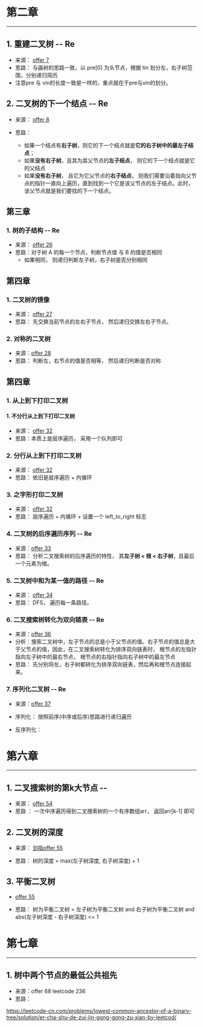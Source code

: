 
# 第二章
---

## 1. 重建二叉树 -- Re

- 来源： [offer 7](https://www.nowcoder.com/practice/8a19cbe657394eeaac2f6ea9b0f6fcf6?tpId=13&tqId=11157&tPage=1&rp=1&ru=%2Fta%2Fcoding-interviews&qru=%2Fta%2Fcoding-interviews%2Fquestion-ranking)
- 思路： 与画树的思路一致，以 pre[0] 为头节点，根据 tin 划分左，右子树范围，分别递归简历
- 注意pre 与 vin的长度一致是一样的，重点就在于pre与vin的划分。

## 2. 二叉树的下一个结点 -- Re

- 来源： [offer 8](https://www.nowcoder.com/practice/9023a0c988684a53960365b889ceaf5e?tpId=13&tqId=11210&tPage=1&rp=1&ru=/ta/coding-interviews&qru=/ta/coding-interviews/question-ranking)

- 思路： 
  - 如果一个结点有**右子树**，则它的下一个结点就是**它的右子树中的最左子结点**； 
  - 如果**没有右子树**，且其为其父节点的**左子结点**， 则它的下一个结点就是它的父结点
  - 如果**没有右子树**， 且它为它父节点的**右子结点**， 则我们需要沿着指向父节点的指针一直向上遍历，直到找到一个它是该父节点的左子结点。此时，该父节点就是我们要找的下一个结点。


## 第三章

### 1. 树的子结构 -- Re

- 来源： [offer 26](<https://www.nowcoder.com/practice/6e196c44c7004d15b1610b9afca8bd88?tpId=13&tqId=11170&tPage=1&rp=1&ru=%2Fta%2Fcoding-interviews&qru=%2Fta%2Fcoding-interviews%2Fquestion-ranking>)
- 思路：对于树 A 的每一个节点，判断节点值 与 B 的值是否相同
  - 如果相同， 则递归判断左子树，右子树是否分别相同

## 第四章

### 1. 二叉树的镜像

- 来源： [offer 27](<https://www.nowcoder.com/practice/564f4c26aa584921bc75623e48ca3011?tpId=13&tqId=11171&tPage=1&rp=1&ru=%2Fta%2Fcoding-interviews&qru=%2Fta%2Fcoding-interviews%2Fquestion-ranking>)
- 思路： 先交换当前节点的左右子节点， 然后递归交换左右子节点。

### 2. 对称的二叉树

- 来源：[offer 28](<https://www.nowcoder.com/practice/ff05d44dfdb04e1d83bdbdab320efbcb?tpId=13&tqId=11211&tPage=1&rp=1&ru=/ta/coding-interviews&qru=/ta/coding-interviews/question-ranking>)
- 思路： 判断左，右节点的值是否相等， 然后递归判断是否对称


## 第四章

### 1. 从上到下打印二叉树

#### 1. 不分行从上到下打印二叉树

- 来源： [offer 32](<https://www.nowcoder.com/practice/7fe2212963db4790b57431d9ed259701?tpId=13&tqId=11175&tPage=2&rp=1&ru=%2Fta%2Fcoding-interviews&qru=%2Fta%2Fcoding-interviews%2Fquestion-ranking>)
- 思路：本质上是层序遍历， 采用一个队列即可

### 2. 分行从上到下打印二叉树

- 来源： [offer 32](<https://www.nowcoder.com/practice/445c44d982d04483b04a54f298796288?tpId=13&tqId=11213&tPage=3&rp=1&ru=%2Fta%2Fcoding-interviews&qru=%2Fta%2Fcoding-interviews%2Fquestion-ranking>)
- 思路： 依旧是层序遍历 + 内循环

### 3. 之字形打印二叉树

- 来源： [offer 32](<https://www.nowcoder.com/practice/91b69814117f4e8097390d107d2efbe0?tpId=13&tqId=11212&tPage=3&rp=1&ru=%2Fta%2Fcoding-interviews&qru=%2Fta%2Fcoding-interviews%2Fquestion-ranking>)
- 思路： 层序遍历 + 内循环 + 设置一个 left_to_right 标志


### 4. 二叉树的后序遍历序列 -- Re

- 来源：[offer 33](<https://www.nowcoder.com/practice/a861533d45854474ac791d90e447bafd?tpId=13&tqId=11176&tPage=2&rp=1&ru=%2Fta%2Fcoding-interviews&qru=%2Fta%2Fcoding-interviews%2Fquestion-ranking>)
- 思路： 分析二叉搜索树的后序遍历的特性， 其**左子树 < 根 < 右子树**，且最后一个元素为根。 

### 5. 二叉树中和为某一值的路径 -- Re

- 来源： [offer 34](<https://www.nowcoder.com/practice/b736e784e3e34731af99065031301bca?tpId=13&tqId=11177&tPage=2&rp=1&ru=%2Fta%2Fcoding-interviews&qru=%2Fta%2Fcoding-interviews%2Fquestion-ranking>)
- 思路： DFS， 遍历每一条路径。


### 6. 二叉搜索树转化为双向链表 -- Re

- 来源：[offer 36](<https://www.nowcoder.com/practice/947f6eb80d944a84850b0538bf0ec3a5?tpId=13&tqId=11179&tPage=2&rp=1&ru=%2Fta%2Fcoding-interviews&qru=%2Fta%2Fcoding-interviews%2Fquestion-ranking>)
- 分析：搜索二叉树中，左子节点的总是小于父节点的值。右子节点的值总是大于父节点的值，因此，在二叉搜索树转化为排序双向链表时， 根节点的左指针指向左子树中的最右节点， 根节点的右指针指向右子树中的最左节点
- 思路： 先分别将左，右子树都转化为排序双向链表，然后再和根节点连接起来。

### 7. 序列化二叉树 -- Re

- 来源：[offer 37](<https://www.nowcoder.com/practice/cf7e25aa97c04cc1a68c8f040e71fb84?tpId=13&tqId=11214&tPage=4&rp=1&ru=%2Fta%2Fcoding-interviews&qru=%2Fta%2Fcoding-interviews%2Fquestion-ranking>)

- 序列化： 按照前序(中序或后序)思路进行递归遍历
- 反序列化：

# 第六章
---

## 1. 二叉搜索树的第k大节点 -- 

- 来源： [offer 54](<https://www.nowcoder.com/practice/ef068f602dde4d28aab2b210e859150a?tpId=13&tqId=11215&tPage=4&rp=1&ru=%2Fta%2Fcoding-interviews&qru=%2Fta%2Fcoding-interviews%2Fquestion-ranking>)
- 思路 ： 一次中序遍历得到二叉搜索树的一个有序数组arr， 返回arr[k-1] 即可

## 2. 二叉树的深度

- 来源： [剑指offer 55](<https://www.nowcoder.com/practice/435fb86331474282a3499955f0a41e8b?tpId=13&tqId=11191&tPage=1&rp=1&ru=/ta/coding-interviews&qru=/ta/coding-interviews/question-ranking>)

- 思路： 树的深度 = max(左子树深度, 右子树深度) + 1
## 3. 平衡二叉树

- [offer 55](<https://www.nowcoder.com/practice/8b3b95850edb4115918ecebdf1b4d222?tpId=13&tqId=11192&tPage=2&rp=1&ru=%2Fta%2Fcoding-interviews&qru=%2Fta%2Fcoding-interviews%2Fquestion-ranking>)

- 思路： 树为平衡二叉树 = 左子树为平衡二叉树 and 右子树为平衡二叉树 and abs(左子树深度 - 右子树深度) <= 1

# 第七章

---

## 1. 树中两个节点的最低公共祖先

- 来源：offer 68  leetcode 236
- 思路：

<https://leetcode-cn.com/problems/lowest-common-ancestor-of-a-binary-tree/solution/er-cha-shu-de-zui-jin-gong-gong-zu-xian-by-leetcod/>